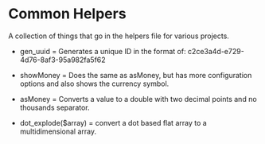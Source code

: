 # Common Helpers

A collection of things that go in the helpers file for various projects.

* gen_uuid = Generates a unique ID in the format of: c2ce3a4d-e729-4d76-8af3-95a982fa5f62

* showMoney = Does the same as asMoney, but has more configuration options and also shows the currency symbol.

* asMoney = Converts a value to a double with two decimal points and no thousands separator.

* dot_explode($array) = convert a dot based flat array to a multidimensional array.